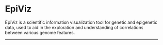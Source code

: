 EpiViz
======

EpiViz is a scientific information visualization tool for genetic and epigenetic data, used to aid in the exploration and understanding of correlations between various genome features.

---
